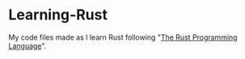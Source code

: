 # Learning-Rust

My code files made as I learn Rust following "[The Rust Programming Language](https://doc.rust-lang.org/stable/book/)".

